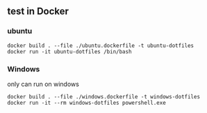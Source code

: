 ## test in Docker

### ubuntu

```
docker build . --file ./ubuntu.dockerfile -t ubuntu-dotfiles
docker run -it ubuntu-dotfiles /bin/bash
```

### Windows

only can run on windows

```
docker build . --file ./windows.dockerfile -t windows-dotfiles
docker run -it --rm windows-dotfiles powershell.exe
```
